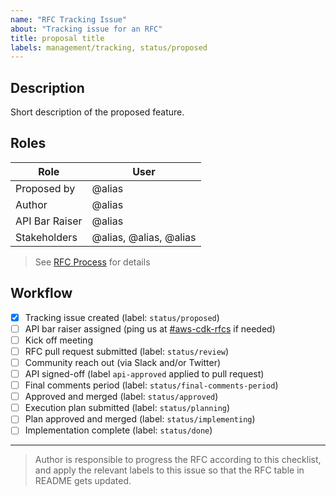 ```yaml
---
name: "RFC Tracking Issue"
about: "Tracking issue for an RFC"
title: proposal title
labels: management/tracking, status/proposed
---
```


## Description

Short description of the proposed feature.

## Roles

| Role                | User
|---------------------|------------------------------
| Proposed by         | @alias
| Author              | @alias
| API Bar Raiser      | @alias
| Stakeholders        | @alias, @alias, @alias

> See [RFC Process](https://github.com/aws/aws-cdk-rfcs#rfc-process) for details

## Workflow

- [x] Tracking issue created (label: `status/proposed`)
- [ ] API bar raiser assigned (ping us at
  [#aws-cdk-rfcs](https://cdk-dev.slack.com/archives/C025ZFGMUCD) if needed)
- [ ] Kick off meeting
- [ ] RFC pull request submitted (label: `status/review`)
- [ ] Community reach out (via Slack and/or Twitter)
- [ ] API signed-off (label `api-approved` applied to pull request)
- [ ] Final comments period (label: `status/final-comments-period`)
- [ ] Approved and merged (label: `status/approved`)
- [ ] Execution plan submitted (label: `status/planning`)
- [ ] Plan approved and merged (label: `status/implementing`)
- [ ] Implementation complete (label: `status/done`)

---

> Author is responsible to progress the RFC according to this checklist, and
apply the relevant labels to this issue so that the RFC table in README gets
updated.
